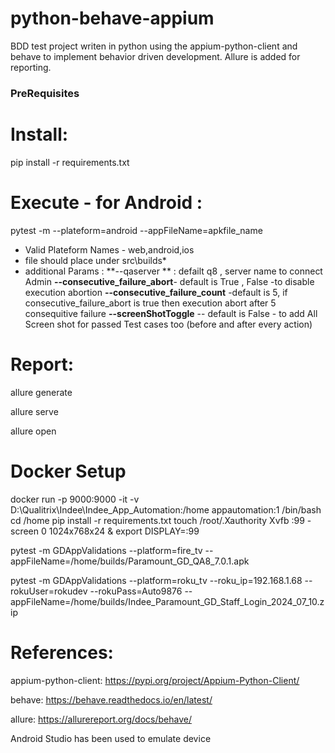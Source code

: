 # python-behave-appium
BDD test project writen in python using the appium-python-client and behave to implement behavior driven development.
Allure is added for reporting.

###  PreRequisites 




 

 


 

# Install:

pip install -r requirements.txt



# Execute - for Android :

pytest -m <tagName> --plateform=android  --appFileName=apkfile_name
* Valid Plateform Names - web,android,ios 
* file should place under src\builds*
* additional Params : 
**--qaserver ** : defailt q8 , server name to connect Admin 
**--consecutive_failure_abort**- default is True , False -to  disable execution abortion
**--consecutive_failure_count** -default is 5, if consecutive_failure_abort is true then execution abort after 5 consequitive failure
**--screenShotToggle** -- default is False - to add All Screen shot for passed Test cases too (before and after every action)


# Report:


allure generate

allure serve

allure open

# Docker Setup

docker run -p 9000:9000 -it -v  D:\Qualitrix\Indee\Indee_App_Automation:/home appautomation:1 /bin/bash 
cd /home
pip install -r requirements.txt
touch /root/.Xauthority 
Xvfb :99 -screen 0 1024x768x24 & export DISPLAY=:99  

pytest -m GDAppValidations --platform=fire_tv --appFileName=/home/builds/Paramount_GD_QA8_7.0.1.apk

pytest -m GDAppValidations --platform=roku_tv --roku_ip=192.168.1.68 --rokuUser=rokudev --rokuPass=Auto9876 --appFileName=/home/builds/Indee_Paramount_GD_Staff_Login_2024_07_10.zip

# References:
appium-python-client: https://pypi.org/project/Appium-Python-Client/

behave: https://behave.readthedocs.io/en/latest/

allure: https://allurereport.org/docs/behave/

Android Studio has been used to emulate device